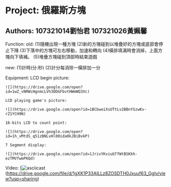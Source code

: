 # Project: 俄羅斯方塊
## Authors: 107321014劉怡君  107321026黃姵馨

Function:
  old:	(1)隨機出現一種方塊
	(2)新的方塊碰到以堆疊好的方塊或底部會停止下降
	(3)下落中的方塊可左右移動，加速和轉向
	(4)橫排填滿時會消掉，上面方塊向下填補。
	(5)堆疊方塊碰到頂部時結束遊戲
	
  new:  (1)計時(分:秒)
  	(2)計分每消除一橫排加一分
	
Equipment:
	LCD begin picture:
	
	![](https://drive.google.com/open?id=1wZ_vNRWcHgnmcLVh3ODGFbvtHWmWQ3Xc)
	
	LCD playing game's picture:
	
	![](https://drive.google.com/open?id=1BCbweiXsUTtLv2BBnYSzwKv-rZ1YCH9N)
	
	16-bits LCD to count point:
	
	![](https://drive.google.com/open?id=1h_vMtdS_q51zBNLvHl00ida0kJBiBvkP)
	
	7 Segment display:
	
	![](https://drive.google.com/open?id=1JrivYKviubTfWtBSKkh-ezTMVfwmPKQd) 
	
Video:
	[![asciicast]()(https://drive.google.com/file/d/1gXK1P33AILLz8ZOSDTH0Jxuuf63_Gglv/view?usp=sharing)
